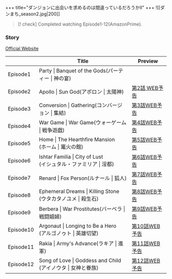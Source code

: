 +++
title="ダンジョンに出会いを求めるのは間違っているだろうかⅡ"
+++
![[ダンまち_season2.jpg|200]]

> [! check] Completed watching Episode1-12(AmazonPrime).



### Story
[Official Website](https://danmachi.com/danmachi2/story/)

|           | Title                                                 | Preview                                   |
| --------- | ----------------------------------------------------- | ----------------------------------------- |
| Episode1  | Party \| Banquet of the Gods(パーティー \| 神の宴)            |                                           |
| Episode2  | Apollo \| Sun God(アポロン \| 太陽神)                        | [第2話 WEB予告](https://youtu.be/WNOOW8EVfSQ) |
| Episode3  | Conversion \| Gathering(コンバージョン \| 集結)                | [第3話WEB予告](https://youtu.be/Dh9hIpFulw0)  |
| Episode4  | War Game \| War Game(ウォーゲーム \| 戦争遊戯)                  | [第4話WEB予告](https://youtu.be/n1rh3c6PQs8)  |
| Episode5  | Home \| The Hearthfire Mansion<br>(ホーム \| 竃火の館)       | [第5話WEB予告](https://youtu.be/AcZ_GkGOwt8)  |
| Episode6  | Ishtar Familia \| City of Lust<br>(イシュタル・ファミリア \| 淫都) | [第6話WEB予告](https://youtu.be/YRRylDuOqBE)  |
| Episode7  | Renard \| Fox Person(ルナール \| 狐人)                      | [第7話WEB予告](https://youtu.be/Hd58yxMseLM)  |
| Episode8  | Ephemeral Dreams \| Killing Stone<br>(ウタカタノユメ \| 殺生石) | [第8話WEB予告](https://youtu.be/P1DpyvoIE9s)  |
| Episode9  | Berbera \| War Prostitutes(バーベラ \| 戦闘娼婦)              | [第9話WEB予告](https://youtu.be/jsGwYI88ATo)  |
| Episode10 | Argonaut \| Longing to Be a Hero<br>(アルゴノゥト \| 英雄切望)  | [第10話WEB予告](https://youtu.be/k2hVLCnCV3g) |
| Episode11 | Rakia \| Army's Advance(ラキア \| 進軍)                    | [第11話WEB予告](https://youtu.be/7Br_UH4hm3M) |
| Episode12 | Song of Love \| Goddess and Child<br>(アイノウタ \| 女神と眷族) | [第12話WEB予告](https://youtu.be/7fqToUERITY) |

